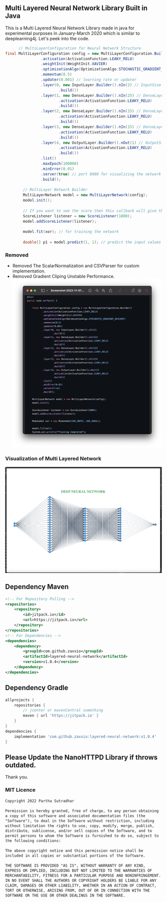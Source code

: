 ## Multi Layered Neural Network Library Built in Java
This is a Multi Layered Neural Network Library made in java for experimental purposes in January-March 2020 which is similar to deeplearning4j. Let's peek into the code.
```java
      // MultiLayerConfiguration for Neural Network Structure
final MultiLayerConfiguration config = new MultiLayerConfiguration.Builder()
                .activation(ActivationFunction.LEAKY_RELU)
                .weightInit(WeightInit.XAVIER)
                .optimizationAlgo(OptimizationAlgo.STOCHASTIC_GRADIENT_DESCENT) // Change SGD or GD
                .momentum(0.5)
                .updater(0.001) // learning rate or updater
                .layer(0, new InputLayer.Builder().nIn(2) // InputSize fanIn
                        .build())
                .layer(1, new DenseLayer.Builder().nIn(25) // DenseLayer 
                        .activation(ActivationFunction.LEAKY_RELU)
                        .build())
                .layer(2, new DenseLayer.Builder().nIn(15) // DenseLayer
                        .activation(ActivationFunction.LEAKY_RELU)
                        .build())
                .layer(3, new DenseLayer.Builder().nIn(15) // DenseLayer
                        .activation(ActivationFunction.LEAKY_RELU)
                        .build())
                .layer(4, new OutputLayer.Builder().nOut(1) // OutputSize fanOut
                        .activation(ActivationFunction.LEAKY_RELU)
                        .build())
                .list()
                .maxEpoch(100000)
                .minError(0.01)
                .server(true) // port 8080 for visualizing the network
                .build();
        
        // MultiLayer Network Builder
        MultiLayerNetwork model = new MultiLayerNetwork(config);
        model.init();
        
        // If you want to see the score then this callback will give the result
        ScoreListener listener = new ScoreListener(1000);
        model.addScoreListener(listener);
        
        model.fit(xor); // for training the network

        double[] p1 = model.predict(1, 1); // predict the input values that you have trained
```
### Removed
* Removed The ScalarNormalization and CSVParser for custom implementation.
* Removed Gradient Cliping Unstable Performance.
![Screenshot](https://raw.githubusercontent.com/zaxxio/layered-neural-network/master/assets/Screenshot%202022-11-07%20at%208.49.23%20PM.png)

### Visualization of Multi Layered Network
![Screenshot](./assets/Screenshot-1.png)


## Dependency Maven
```xml
<!-- For Repository Pulling -->
<repositories>
    <repository>
        <id>jitpack.io</id>
        <url>https://jitpack.io</url>
    </repository>
</repositories>
<!-- For Dependencies -->
<dependencies>
    <dependency>
        <groupId>com.github.zaxxio</groupId>
        <artifactId>layered-neural-network</artifactId>
        <version>v1.0.4</version>
    </dependency>
</dependencies>
```
## Dependency Gradle
```groovy
allprojects {
    repositories {
        // jcenter or mavenCentral something 
        maven { url 'https://jitpack.io' }
    }
}
dependencies {
    implementation 'com.github.zaxxio:layered-neural-network:v1.0.4'
}
```
## Please Update the NanoHTTPD Library if throws outdated.

Thank you.
### MIT Licence
```text
Copyright 2022 Partha Sutradhar

Permission is hereby granted, free of charge, to any person obtaining a copy of this software and associated documentation files (the "Software"), to deal in the Software without restriction, including without limitation the rights to use, copy, modify, merge, publish, distribute, sublicense, and/or sell copies of the Software, and to permit persons to whom the Software is furnished to do so, subject to the following conditions:

The above copyright notice and this permission notice shall be included in all copies or substantial portions of the Software.

THE SOFTWARE IS PROVIDED "AS IS", WITHOUT WARRANTY OF ANY KIND, EXPRESS OR IMPLIED, INCLUDING BUT NOT LIMITED TO THE WARRANTIES OF MERCHANTABILITY, FITNESS FOR A PARTICULAR PURPOSE AND NONINFRINGEMENT. IN NO EVENT SHALL THE AUTHORS OR COPYRIGHT HOLDERS BE LIABLE FOR ANY CLAIM, DAMAGES OR OTHER LIABILITY, WHETHER IN AN ACTION OF CONTRACT, TORT OR OTHERWISE, ARISING FROM, OUT OF OR IN CONNECTION WITH THE SOFTWARE OR THE USE OR OTHER DEALINGS IN THE SOFTWARE.
```
